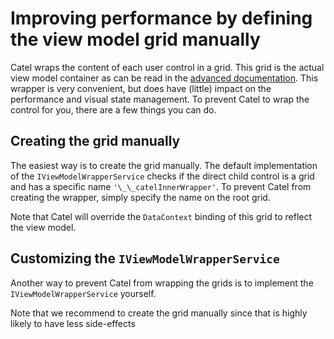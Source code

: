 # Improving performance by defining the view model grid manually

Catel wraps the content of each user control in a grid. This grid is the actual view model container as can be read in the [advanced documentation](./advanced/usercontrol-under-the-hood.md). This wrapper is very convenient, but does have (little) impact on the performance and visual state management. To prevent Catel to wrap the control for you, there are a few things you can do.

## Creating the grid manually

The easiest way is to create the grid manually. The default implementation of the `IViewModelWrapperService` checks if the direct child control is a grid and has a specific name `'\_\_catelInnerWrapper'`. To prevent Catel from creating the wrapper, simply specify the name on the root grid.

Note that Catel will override the `DataContext` binding of this grid to reflect the view model.

## Customizing the `IViewModelWrapperService`

Another way to prevent Catel from wrapping the grids is to implement the `IViewModelWrapperService` yourself.

Note that we recommend to create the grid manually since that is highly likely to have less side-effects

